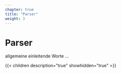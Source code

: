 ```yaml
---
chapter: true
title: "Parser"
weight: 3
---
```



# Parser

allgemeine einleitende Worte ...


{{< children description="true" showhidden="true" >}}
